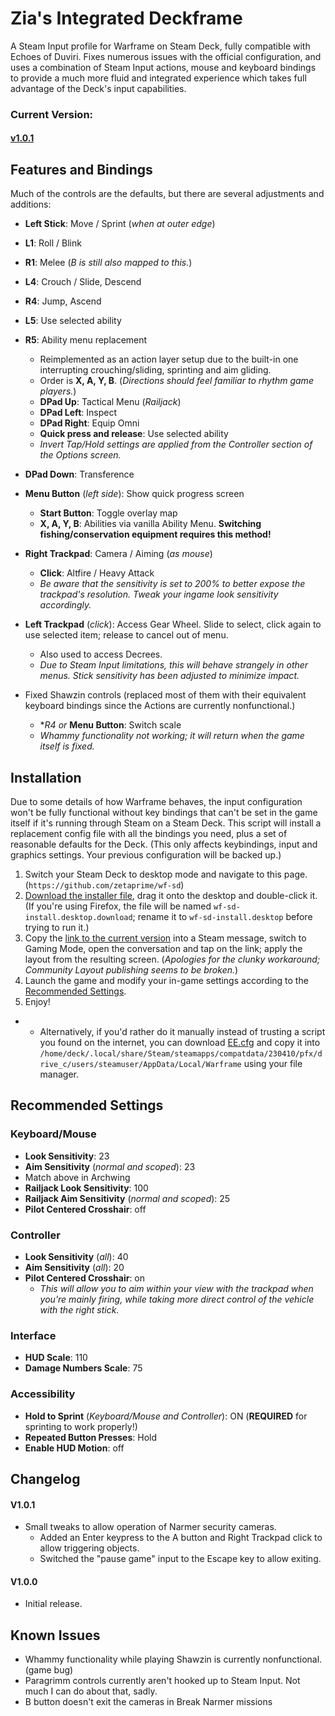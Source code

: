 # Zia's Integrated Deckframe
A Steam Input profile for Warframe on Steam Deck, fully compatible with Echoes of Duviri. Fixes numerous issues with the official configuration, and uses a combination of Steam Input actions, mouse and keyboard bindings to provide a much more fluid and integrated experience which takes full advantage of the Deck's input capabilities.

### Current Version:
#### [v1.0.1](steam://controllerconfig/230410/3013555632)

## Features and Bindings
Much of the controls are the defaults, but there are several adjustments and additions:
- **Left Stick**: Move / Sprint (*when at outer edge*)
- **L1**: Roll / Blink
- **R1**: Melee (*B is still also mapped to this.*)
- **L4**: Crouch / Slide, Descend
- **R4**: Jump, Ascend
- **L5**: Use selected ability
- **R5**: Ability menu replacement
  - Reimplemented as an action layer setup due to the built-in one interrupting crouching/sliding, sprinting and aim gliding.
  - Order is **X, A, Y, B**. (*Directions should feel familiar to rhythm game players.*)
  - **DPad Up**: Tactical Menu (*Railjack*)
  - **DPad Left**: Inspect
  - **DPad Right**: Equip Omni
  - **Quick press and release**: Use selected ability
  - *Invert Tap/Hold settings are applied from the Controller section of the Options screen.*
- **DPad Down**: Transference

- **Menu Button** (*left side*): Show quick progress screen
  - **Start Button**: Toggle overlay map
  - **X, A, Y, B**: Abilities via vanilla Ability Menu. **Switching fishing/conservation equipment requires this method!**

- **Right Trackpad**: Camera / Aiming (*as mouse*)
  - **Click**: Altfire / Heavy Attack
  - *Be aware that the sensitivity is set to 200% to better expose the trackpad's resolution. Tweak your ingame look sensitivity accordingly.*
- **Left Trackpad** (*click*): Access Gear Wheel. Slide to select, click again to use selected item; release to cancel out of menu.
  - Also used to access Decrees.
  - *Due to Steam Input limitations, this will behave strangely in other menus. Stick sensitivity has been adjusted to minimize impact.*

- Fixed Shawzin controls (replaced most of them with their equivalent keyboard bindings since the Actions are currently nonfunctional.)
  - **R4* *or* **Menu Button**: Switch scale
  - *Whammy functionality not working; it will return when the game itself is fixed.*

## Installation
Due to some details of how Warframe behaves, the input configuration won't be fully functional without key bindings that can't be set in the game itself if it's running through Steam on a Steam Deck. This script will install a replacement config file with all the bindings you need, plus a set of reasonable defaults for the Deck. (This only affects keybindings, input and graphics settings. Your previous configuration will be backed up.)
1. Switch your Steam Deck to desktop mode and navigate to this page. (`https://github.com/zetaprime/wf-sd`)
1. [Download the installer file](https://github.com/zetaPRIME/wf-sd/releases/download/v1.0.0/wf-sd-install.desktop), drag it onto the desktop and double-click it. (If you're using Firefox, the file will be named `wf-sd-install.desktop.download`; rename it to `wf-sd-install.desktop` before trying to run it.)
1. Copy the [link to the current version](steam://controllerconfig/230410/3013555632) into a Steam message, switch to Gaming Mode, open the conversation and tap on the link; apply the layout from the resulting screen. (*Apologies for the clunky workaround; Community Layout publishing seems to be broken.*)
1. Launch the game and modify your in-game settings according to the [Recommended Settings](#recommended-settings).
1. Enjoy!

- - Alternatively, if you'd rather do it manually instead of trusting a script you found on the internet, you can download [EE.cfg](https://raw.githubusercontent.com/zetaPRIME/wf-sd/main/EE.cfg) and copy it into `/home/deck/.local/share/Steam/steamapps/compatdata/230410/pfx/drive_c/users/steamuser/AppData/Local/Warframe` using your file manager.

## Recommended Settings
### Keyboard/Mouse
- **Look Sensitivity**: 23
- **Aim Sensitivity** (*normal and scoped*): 23
- Match above in Archwing
- **Railjack Look Sensitivity**: 100
- **Railjack Aim Sensitivity** (*normal and scoped*): 25
- **Pilot Centered Crosshair**: off

### Controller
- **Look Sensitivity** (*all*): 40
- **Aim Sensitivity** (*all*): 20
- **Pilot Centered Crosshair**: on
  - *This will allow you to aim within your view with the trackpad when you're mainly firing, while taking more direct control of the vehicle with the right stick.*

### Interface
- **HUD Scale**: 110
- **Damage Numbers Scale**: 75

### Accessibility
- **Hold to Sprint** (*Keyboard/Mouse and Controller*): ON (**REQUIRED** for sprinting to work properly!)
- **Repeated Button Presses**: Hold
- **Enable HUD Motion**: off

## Changelog
#### V1.0.1
- Small tweaks to allow operation of Narmer security cameras.
  - Added an Enter keypress to the A button and Right Trackpad click to allow triggering objects.
  - Switched the "pause game" input to the Escape key to allow exiting.

#### V1.0.0
- Initial release.

## Known Issues
- Whammy functionality while playing Shawzin is currently nonfunctional. (game bug)
- Paragrimm controls currently aren't hooked up to Steam Input. Not much I can do about that, sadly.
- B button doesn't exit the cameras in Break Narmer missions
